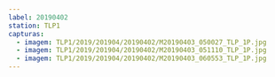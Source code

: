 ```yaml
---
label: 20190402
station: TLP1
capturas:
  - imagem: TLP1/2019/201904/20190402/M20190403_050027_TLP_1P.jpg
  - imagem: TLP1/2019/201904/20190402/M20190403_051110_TLP_1P.jpg
  - imagem: TLP1/2019/201904/20190402/M20190403_060553_TLP_1P.jpg
---
```

